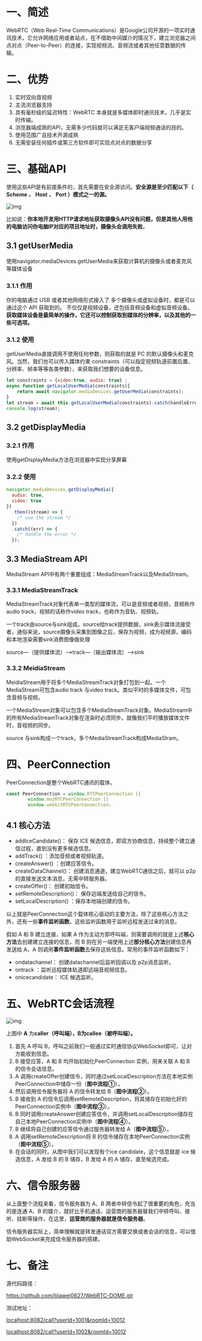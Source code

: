 # 一、简述

WebRTC（Web Real-Time Communications）是Google公司开源的一项实时通讯技术，它允许网络应用或者站点，在不借助中间媒介的情况下，建立浏览器之间点对点（Peer-to-Peer）的连接，实现视频流、音频流或者其他任意数据的传输。

# 二、优势

1. 实时双向音视频
2. 主流浏览器支持
3. 具有毫秒级的延迟特性：WebRTC 本身就是多媒体即时通讯技术，几乎是实时传输。
4. 浏览器端成熟的API，无需多少代码就可以满足无客户端视频通话的目的。
5. 使用范围广且技术开源成熟
6. 无需安装任何插件或第三方软件即可实现点对点的数据分享

# 三、基础API

使用这些API是有前提条件的，首先需要在安全源访问。**安全源是至少匹配以下（ Scheme** **、** **Host** **、** **Port ）模式之一的源。**

![img](https://cdn.nlark.com/yuque/0/2023/webp/634779/1700795635901-655899e8-60b8-4214-919d-199a21ef3103.webp?x-oss-process=image%2Fresize%2Cw_937%2Climit_0)

比如说：**你本地开发用HTTP请求地址获取摄像头API没有问题，但是其他人用他的电脑访问你电脑IP对应的项目地址时，摄像头会调用失败**。

## 3.1 getUserMedia

使用navigator.mediaDevices.getUserMedia来获取计算机的摄像头或者麦克风等媒体设备

### 3.1.1 作用

你的电脑通过 USB 或者其他网络形式接入了 多个摄像头或虚拟设备时，都是可以通过这个 API 获取到的。 不仅仅是视频设备，还包括音频设备和虚拟音频设备。 **获取媒体设备是最简单的操作，它还可以控制获取到媒体的分辨率，以及其他的一些可选项。**

### 3.1.2 使用

getUserMedia直接调用不使用任何参数，则获取的就是 PC 的默认摄像头和麦克风。当然，我们也可以传入媒体约束 constraints（可以指定视频轨道前置后置、分辨率、帧率等等各类参数），来获取我们想要的设备信息。

```javascript
let constraints = {video:true, audio: true} ;
async function getLocalUserMedia(constraints){
    return await navigator.mediaDevices.getUserMedia(constraints);
}
let stream = await this.getLocalUserMedia(constraints).catch(handleError);
console.log(stream);
```

## 3.2 getDisplayMedia

### 3.2.1 作用

使用getDisplayMedia方法在浏览器中实现分享屏幕

### 3.2.2 使用

```javascript
navigator.mediaDevices.getDisplayMedia({
  audio: true,
  video: true
})
  .then((stream) => {
    /* use the stream */
  })
  .catch((err) => {
    /* handle the error */
  });
```

## 3.3 MediaStream API

MediaStream API中有两个重要组成：MediaStreamTrack以及MediaStream。

### 3.3.1 MediaStreamTrack

MediaStreamTrack对象代表单一类型的媒体流，可以是音频或者视频，音频称作audio track，视频的话称作video track，也称作为音轨、视频轨。

一个track由source与sink组成。source给track提供数据，sink表示媒体流接受者，通俗来说，source摄像头采集到图像之后，保存为视频，成为视频源，编码和本地渲染需要sink消费图像做处理

source—（提供媒体流）—>track—（输出媒体流）—>sink

### 3.3.2  MeidiaStream

MeidiaStream用于将多个MediaStreamTrack对象打包到一起。一个MediaStream可包含audio track 与video track。类似平时的多媒体文件，可包含音频与视频。

一个MediaStream对象可以包含多个MediaStreamTrack对象。MediaStream中的所有MediaStreamTrack对象在渲染时必须同步。就像我们平时播放媒体文件时，音视频的同步。

source 与sink构成一个track，多个MediaStreamTrack构成MediaStram。

# 四、PeerConnection

PeerConnection是整个WebRTC通讯的载体。

```javascript
const PeerConnection = window.RTCPeerConnection ||
        window.mozRTCPeerConnection ||
        window.webkitRTCPeerConnection;
```

## 4.1 核心方法

- addIceCandidate()： 保存 ICE 候选信息，即双方协商信息，持续整个建立通信过程，直到没有更多候选信息。
- addTrack() ：添加音频或者视频轨道。
- createAnswer() ：创建应答信令。
- createDataChannel()： 创建消息通道，建立WebRTC通信之后，就可以 p2p 的直接发送文本消息，无需中转服务器。
- createOffer()： 创建初始信令。
- setRemoteDescription()： 保存远端发送给自己的信令。
- setLocalDescription() ：保存本地端创建的信令。

以上就是PeerConnection这个载体核心驱动的主要方法，除了这些核心方法之外，还有一些**事件监听函数**，这些监听函数用于监听远程发送过来的消息。

假如 A 和 B 建立连接，如果 A 作为主动方即呼叫端，则需要调用的就是上述**核心方法**去创建建立连接的信息，而 B 则在另一端使用上述**部分核心方法**创建信息再发送给 A，A 则调用**事件监听函数**去保存这些信息。常用的事件监听函数如下：

- ondatachannel： 创建datachannel后监听回调以及 p2p消息监听。
- ontrack ：监听远程媒体轨道即远端音视频信息。
- onicecandidate： ICE 候选监听。

# 五、WebRTC会话流程

![img](https://cdn.nlark.com/yuque/0/2023/webp/634779/1702534188209-5c403a5e-538a-47a4-a24d-4b7af5052963.webp?x-oss-process=image%2Fresize%2Cw_937%2Climit_0)

上图中 **A** 为**caller（呼叫端），B为callee（被呼叫端）。**

1. 首先 A 呼叫 B，呼叫之前我们一般通过实时通信协议WebSocket即可，让对方能收到信息。
2. B 接受应答，A 和 B 均开始初始化PeerConnection 实例，用来关联 A 和 B 的信令会话信息。
3. A 调用createOffer创建信令，同时通过setLocalDescription方法在本地实例PeerConnection中储存一份（**图中流程①**）。
4. 然后调用信令服务器将 A 的信令转发给 B（**图中流程②**）。
5. B 接收到 A 的信令后调用setRemoteDescription，将其储存在初始化好的PeerConnection实例中（**图中流程③**）。
6. B 同时调用createAnswer创建应答信令，并调用setLocalDescription储存在自己本地PeerConnection实例中（**图中流程④**）。
7. B 继续将自己创建的应答信令通过服务器转发给 A（**图中流程⑤**）。
8. A 调用setRemoteDescription将 B 的信令储存在本地PeerConnection实例（**图中流程⑤**）。
9. 在会话的同时，从图中我们可以发现有个ice candidate，这个信息就是 ice 候选信息，A 发给 B 的 B 储存，B 发给 A 的 A 储存，直至候选完成。

# 六、信令服务器

从上面整个流程来看，信令服务器为 A、B 两者中转信令起了很重要的角色，充当的是连通 A、B 的媒介，就好比手机通话，运营商的服务器替我们中转呼叫、接听、挂断等操作，在这里，**运营商的服务器就是信令服务器**。

信令服务器实际上，简单理解就是转发通话双方需要交换或者会话的信息，可以借助WebSocket来完成信令服务器的搭建。

# 七、备注

源代码路径：

https://github.com/lijiawei0627/WebRTC-DOME.git

测试地址：

[localhost:8082/call?userId=1001&roomId=10012](http://localhost:8082/call?userId=1001&roomId=10012)

[localhost:8082/call?userId=1002&roomId=10012](http://localhost:8082/call?userId=1001&roomId=10012)